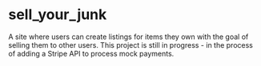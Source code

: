 # sell_your_junk
A site where users can create listings for items they own with the goal of selling them to other users.
This project is still in progress - in the process of adding a Stripe API to process mock payments.  
 
